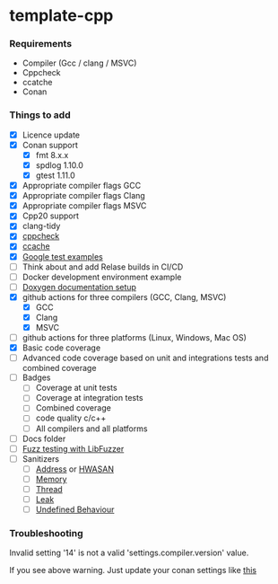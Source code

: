 # template-cpp

### Requirements
- Compiler (Gcc / clang / MSVC)
- Cppcheck
- ccatche
- Conan

### Things to add
- [x] Licence update
- [x] Conan support
    - [x] fmt 8.x.x
    - [x] spdlog 1.10.0
    - [x] gtest 1.11.0
- [x] Appropriate compiler flags GCC 
- [x] Appropriate compiler flags Clang
- [x] Appropriate compiler flags MSVC
- [x] Cpp20 support
- [x] clang-tidy
- [x] [cppcheck](https://cppcheck.sourceforge.io/)
- [x] [ccache](https://ccache.dev/)
- [x] [Google test examples](https://google.github.io/googletest/)
- [ ] Think about and add Relase builds in CI/CD
- [ ] Docker development environment example
- [ ] [Doxygen documentation setup](https://www.doxygen.nl/index.html)
- [x] github actions for three compilers (GCC, Clang, MSVC)
  - [x] GCC
  - [x] Clang
  - [x] MSVC
- [ ] github actions for three platforms (Linux, Windows, Mac OS)
- [x] Basic code coverage
- [ ] Advanced code coverage based on unit and integrations tests and combined coverage
- [ ] Badges
    - [ ] Coverage at unit tests
    - [ ] Coverage at integration tests
    - [ ] Combined coverage
    - [ ] code quality c/c++
    - [ ] All compilers and all platforms
- [ ] Docs folder
- [ ] [Fuzz testing with LibFuzzer](https://llvm.org/docs/LibFuzzer.html)
- [ ] Sanitizers
    - [ ] [Address](https://github.com/google/sanitizers/wiki/AddressSanitizer) or [HWASAN](https://clang.llvm.org/docs/HardwareAssistedAddressSanitizerDesign.html)
    - [ ] [Memory](https://github.com/google/sanitizers/wiki/MemorySanitizer)
    - [ ] [Thread](https://github.com/google/sanitizers/wiki/ThreadSanitizerCppManual)
    - [ ] [Leak](https://github.com/google/sanitizers/wiki/AddressSanitizerLeakSanitizer)
    - [ ] [Undefined Behaviour](https://clang.llvm.org/docs/UndefinedBehaviorSanitizer.html)

### Troubleshooting

Invalid setting '14' is not a valid 'settings.compiler.version' value.

If you see above warning. Just update your conan settings like [this](https://docs.conan.io/en/1.36/extending/custom_settings.html#custom-settings)
